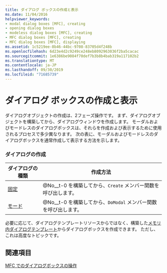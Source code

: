 ```yaml
---
title: ダイアログ ボックスの作成と表示
ms.date: 11/04/2016
helpviewer_keywords:
- modal dialog boxes [MFC], creating
- opening dialog boxes
- modeless dialog boxes [MFC], creating
- MFC dialog boxes [MFC], creating
- MFC dialog boxes [MFC], displaying
ms.assetid: 1c5219ee-8b46-44bc-9708-83705d4f248b
ms.openlocfilehash: 6d23e4d2c9249ce248eb8092963036f2ba5cacac
ms.sourcegitcommit: 1e6386be9084f70def7b3b8b4bab319a117102b2
ms.translationtype: MT
ms.contentlocale: ja-JP
ms.lasthandoff: 09/30/2019
ms.locfileid: "71685739"
---
```

# <a name="creating-and-displaying-dialog-boxes"></a>ダイアログ ボックスの作成と表示

ダイアログオブジェクトの作成は、2フェーズ操作です。 まず、ダイアログオブジェクトを構築してから、ダイアログウィンドウを作成します。 モーダルおよびモードレスのダイアログボックスは、それらを作成および表示するために使用されるプロセスで多少異なります。 次の表に、モーダルおよびモードレスのダイアログボックスを通常作成して表示する方法を示します。

### <a name="dialog-creation"></a>ダイアログの作成

|ダイアログの種類|作成方法|
|-----------------|----------------------|
|[固定](../mfc/creating-modeless-dialog-boxes.md)|@No__t-0 を構築してから、`Create` メンバー関数を呼び出します。|
|[モード](../mfc/creating-modal-dialog-boxes.md)|@No__t-0 を構築してから、`DoModal` メンバー関数を呼び出します。|

必要に応じて、ダイアログテンプレートリソースからではなく、構築した[メモリ内ダイアログテンプレート](../mfc/using-a-dialog-template-in-memory.md)からダイアログボックスを作成できます。 ただし、これは高度なトピックです。

## <a name="see-also"></a>関連項目

[MFC でのダイアログボックスの操作](../mfc/life-cycle-of-a-dialog-box.md)
